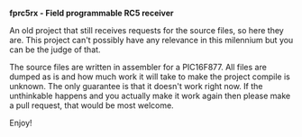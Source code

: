 **fprc5rx - Field programmable RC5 receiver**

An old project that still receives requests for the source files, so here they are. This project can't possibly have any relevance in this milennium but you can be the judge of that. 

The source files are written in assembler for a PIC16F877. All files are dumped as is and how much work it will take to make the project compile is unknown. The only guarantee is that it doesn't work right now. If the unthinkable happens and you actually make it work again then please make a pull request, that would be most welcome.

Enjoy!


